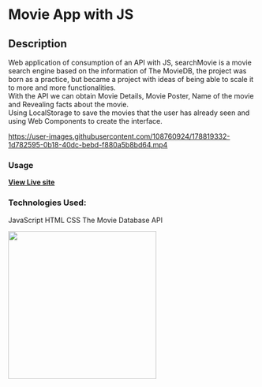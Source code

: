 # Movie App with JS


## **Description**
Web application of consumption of an API with JS, searchMovie is a movie search engine based on the information of The MovieDB, the project was born as a practice, but became a project with ideas of being able to scale it to more and more functionalities.   
With the API we can obtain Movie Details, Movie Poster, Name of the movie and Revealing facts about the movie.   
Using LocalStorage to save the movies that the user has already seen and using Web Components to create the interface.


https://user-images.githubusercontent.com/108760924/178819332-1d782595-0b18-40dc-bebd-f880a5b8bd64.mp4


### **Usage**
**[View Live site](https://github.com/blue-moon02)**

### **Technologies Used:**
JavaScript
HTML
CSS
The Movie Database API

<img src="./assets/screenMovie.png" height=300>


